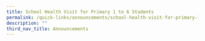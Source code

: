 ```yaml
---
title: School Health Visit for Primary 1 to 6 Students
permalink: /quick-links/announcements/school-health-visit-for-primary-1-to-6-students/
description: ""
third_nav_title: Announcements
---
```

